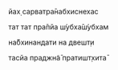 йах̣ сарватра̄набхиснехас

тат тат пра̄пйа ш́убха̄ш́убхам

на̄бхинандати на двешт̣и

тасйа праджн̃а̄ пратишт̣хита̄